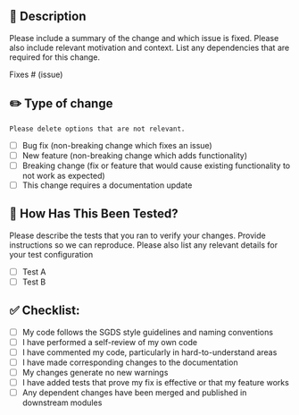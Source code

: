 ## :open_book: Description

Please include a summary of the change and which issue is fixed. Please also include relevant motivation and context. List any dependencies that are required for this change.

Fixes # (issue)

## :pencil2: Type of change

```
Please delete options that are not relevant.
```

- [ ] Bug fix (non-breaking change which fixes an issue)
- [ ] New feature (non-breaking change which adds functionality)
- [ ] Breaking change (fix or feature that would cause existing functionality to not work as expected)
- [ ] This change requires a documentation update

## :test_tube: How Has This Been Tested?

Please describe the tests that you ran to verify your changes. Provide instructions so we can reproduce. Please also list any relevant details for your test configuration

- [ ] Test A
- [ ] Test B

## :white_check_mark: Checklist:

- [ ] My code follows the SGDS style guidelines and naming conventions
- [ ] I have performed a self-review of my own code
- [ ] I have commented my code, particularly in hard-to-understand areas
- [ ] I have made corresponding changes to the documentation
- [ ] My changes generate no new warnings
- [ ] I have added tests that prove my fix is effective or that my feature works
- [ ] Any dependent changes have been merged and published in downstream modules
